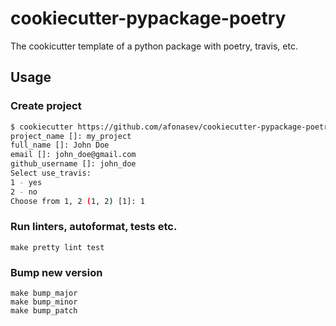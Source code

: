 # cookiecutter-pypackage-poetry

The cookicutter template of a python package with poetry, travis, etc.

## Usage

### Create project

```bash
$ cookiecutter https://github.com/afonasev/cookiecutter-pypackage-poetry.git
project_name []: my_project
full_name []: John Doe
email []: john_doe@gmail.com
github_username []: john_doe
Select use_travis:
1 - yes
2 - no
Choose from 1, 2 (1, 2) [1]: 1
```

### Run linters, autoformat, tests etc.

    make pretty lint test

### Bump new version

    make bump_major
    make bump_minor
    make bump_patch
